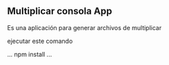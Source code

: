 ## Multiplicar consola App

Es una aplicación para generar archivos de 
multiplicar

ejecutar este comando

...
npm install
...